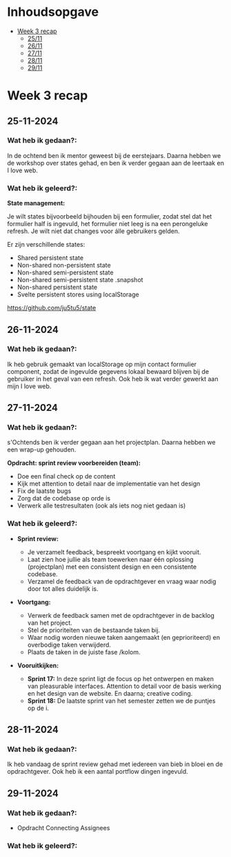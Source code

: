 # Inhoudsopgave

- [Week 3 recap](#week-3-recap)
  - [25/11](#25-11-2024)
  - [26/11](#26-11-2024)
  - [27/11](#27-11-2024)
  - [28/11](#28-11-2024)
  - [29/11](#29-11-2024)

# Week 3 recap

## 25-11-2024

### Wat heb ik gedaan?:

In de ochtend ben ik mentor geweest bij de eerstejaars. Daarna hebben we de workshop over states gehad, en ben ik verder gegaan aan de leertaak en I love web.

### Wat heb ik geleerd?:

**State management:**

Je wilt states bijvoorbeeld bijhouden bij een formulier, zodat stel dat het formulier half is ingevuld, het formulier niet leeg is na een perongeluke refresh.
Je wilt niet dat changes voor álle gebruikers gelden.

Er zijn verschillende states:
- Shared persistent state
- Non-shared non-persistent state
- Non-shared semi-persistent state
- Non-shared semi-persistent state .snapshot
- Non-shared persistent state
- Svelte persistent stores using localStorage

https://github.com/ju5tu5/state

## 26-11-2024

### Wat heb ik gedaan?:

Ik heb gebruik gemaakt van localStorage op mijn contact formulier component, zodat de ingevulde gegevens lokaal bewaard blijven bij de gebruiker in het geval van een refresh. Ook heb ik wat verder gewerkt aan mijn I love web.

## 27-11-2024

### Wat heb ik gedaan?:

s'Ochtends ben ik verder gegaan aan het projectplan. Daarna hebben we een wrap-up gehouden.

**Opdracht: sprint review voorbereiden (team):**
- Doe een final check op de content
- Kijk met attention to detail naar de implementatie van het design
- Fix de laatste bugs
- Zorg dat de codebase op orde is
- Verwerk alle testresultaten (ook als iets nog niet gedaan is)

### Wat heb ik geleerd?:

- **Sprint review:**
  - Je verzamelt feedback, bespreekt voortgang en kijkt vooruit.
  - Laat zien hoe jullie als team toewerken naar één oplossing (projectplan) met een consistent design en een consistente codebase.
  - Verzamel de feedback van de opdrachtgever en vraag waar nodig door tot alles duidelijk is.

- **Voortgang:**
  - Verwerk de feedback samen met de opdrachtgever in de backlog van het project.
  - Stel de prioriteiten van de bestaande taken bij.
  - Waar nodig worden nieuwe taken aangemaakt (en geprioriteerd) en overbodige taken verwijderd.
  - Plaats de taken in de juiste fase /kolom.

- **Vooruitkijken:**
  - **Sprint 17:** In deze sprint ligt de focus op het ontwerpen en maken van pleasurable interfaces. Attention to detail voor de basis werking en het design van de website. En daarna; creative coding.
  - **Sprint 18:** De laatste sprint van het semester zetten we de puntjes op de i.
 
## 28-11-2024

### Wat heb ik gedaan?:

Ik heb vandaag de sprint review gehad met iedereen van bieb in bloei en de opdrachtgever. Ook heb ik een aantal portflow dingen ingevuld.


## 29-11-2024

### Wat heb ik gedaan?:

- Opdracht Connecting Assignees

### Wat heb ik geleerd?:

